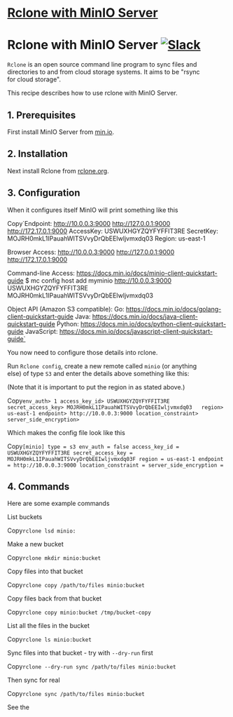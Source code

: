 # [Rclone with MinIO Server](https://docs.minio.io/docs/rclone-with-minio-server)

Rclone with MinIO Server [![Slack](https://slack.min.io/slack?type=svg)](https://slack.min.io)
==============================================================================================

`Rclone` is an open source command line program to sync files and  
directories to and from cloud storage systems. It aims to be "rsync  
for cloud storage".

This recipe describes how to use rclone with MinIO Server.

1\. Prerequisites
-----------------

First install MinIO Server from [min.io](https://min.io/).

2\. Installation
----------------

Next install Rclone from [rclone.org](http://rclone.org).

3\. Configuration
-----------------

When it configures itself MinIO will print something like this

Copy`Endpoint:  http://10.0.0.3:9000  http://127.0.0.1:9000  http://172.17.0.1:9000
AccessKey: USWUXHGYZQYFYFFIT3RE
SecretKey: MOJRH0mkL1IPauahWITSVvyDrQbEEIwljvmxdq03
Region:    us-east-1

Browser Access:
  http://10.0.0.3:9000  http://127.0.0.1:9000  http://172.17.0.1:9000

Command-line Access: https://docs.min.io/docs/minio-client-quickstart-guide
  $ mc config host add myminio http://10.0.0.3:9000 USWUXHGYZQYFYFFIT3RE MOJRH0mkL1IPauahWITSVvyDrQbEEIwljvmxdq03

Object API (Amazon S3 compatible):
  Go:         https://docs.min.io/docs/golang-client-quickstart-guide
  Java:       https://docs.min.io/docs/java-client-quickstart-guide
  Python:     https://docs.min.io/docs/python-client-quickstart-guide
  JavaScript: https://docs.min.io/docs/javascript-client-quickstart-guide` 

You now need to configure those details into rclone.

Run `Rclone config`, create a new remote called `minio` (or anything  
else) of type `S3` and enter the details above something like this:

(Note that it is important to put the region in as stated above.)

Copy`env_auth> 1
access_key_id> USWUXHGYZQYFYFFIT3RE
secret_access_key> MOJRH0mkL1IPauahWITSVvyDrQbEEIwljvmxdq03  
region> us-east-1
endpoint> http://10.0.0.3:9000
location_constraint>
server_side_encryption>` 

Which makes the config file look like this

Copy`[minio]
type = s3
env_auth = false
access_key_id = USWUXHGYZQYFYFFIT3RE
secret_access_key = MOJRH0mkL1IPauahWITSVvyDrQbEEIwljvmxdq03F
region = us-east-1
endpoint = http://10.0.0.3:9000
location_constraint =
server_side_encryption =` 

4\. Commands
------------

Here are some example commands

List buckets

Copy`rclone lsd minio:` 

Make a new bucket

Copy`rclone mkdir minio:bucket` 

Copy files into that bucket

Copy`rclone copy /path/to/files minio:bucket` 

Copy files back from that bucket

Copy`rclone copy minio:bucket /tmp/bucket-copy` 

List all the files in the bucket

Copy`rclone ls minio:bucket` 

Sync files into that bucket - try with `--dry-run` first

Copy`rclone --dry-run sync /path/to/files minio:bucket` 

Then sync for real

Copy`rclone sync /path/to/files minio:bucket` 

See the